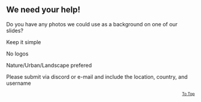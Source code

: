 <h2 id='yourhelp'>We need your help!</h2>
<p>Do you have any photos we could use as a background on one of our slides?</p>
<p>Keep it simple</p>
<p>No logos</p>
<p>Nature/Urban/Landscape prefered</p>
<p>Please submit via discord or e-mail and include the location, country, and username</p>
<p style='text-align:right;font-size:75%;'><a href='#top'>To Top</a></p>
